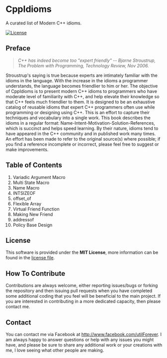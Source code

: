 # CppIdioms

A curated list of Modern C++ idioms.

[![License](https://img.shields.io/badge/Licence-MIT-blue.svg)](https://github.com/utilForever/CppIdioms/blob/master/LICENSE)

## Preface

> <cite>C++ has indeed become too "expert friendly" -- Bjarne Stroustrup, The Problem with Programming, Technology Review, Nov 2006.</cite>

Stroustrup's saying is true because experts are intimately familiar with the idioms in the language. With the increase in the idioms a programmer understands, the language becomes friendlier to him or her. The objective of CppIdioms is to present modern C++ idioms to programmers who have moderate level of familiarity with C++, and help elevate their knowledge so that C++ feels much friendlier to them. It is designed to be an exhaustive catalog of reusable idioms that expert C++ programmers often use while programming or designing using C++. This is an effort to capture their techniques and vocabulary into a single work. This book describes the idioms in a regular format: Name-Intent-Motivation-Solution-References, which is succinct and helps speed learning. By their nature, idioms tend to have appeared in the C++ community and in published work many times. An effort has been made to refer to the original source(s) where possible; if you find a reference incomplete or incorrect, please feel free to suggest or make improvements.

## Table of Contents

1. Variadic Argument Macro
2. Multi State Macro
3. Name Macro
4. INTSIZEOF
5. offset_of
6. Flexible Array
7. Virtual Friend Function
8. Making New Friend
9. addressof
10. Policy Base Design

## License

This software is provided under the **MIT License**, more information can be found in the [license file](https://github.com/utilForever/CppIdioms/blob/master/LICENSE).

## How To Contribute

Contributions are always welcome, either reporting issues/bugs or forking the repository and then issuing pull requests when you have completed some additional coding that you feel will be beneficial to the main project. If you are interested in contributing in a more dedicated capacity, then please contact me.

## Contact

You can contact me via Facebook at http://www.facebook.com/utilForever. I am always happy to answer questions or help with any issues you might have, and please be sure to share any additional work or your creations with me, I love seeing what other people are making.